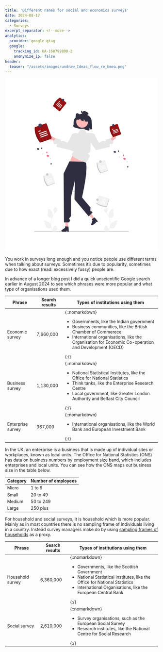 ```yaml
---
title: 'Different names for social and economics surveys'
date: 2024-08-17
categories:
  - Surveys
excerpt_separator: <!--more-->
analytics:
  provider: google-gtag
  google:
    tracking_id: UA-168799890-2
    anonymize_ip: false
header:
  teaser: "/assets/images/undraw_Ideas_flow_re_bmea.png"
---
```


![](/assets/images/undraw_Ideas_flow_re_bmea.png)

You work in surveys long enough and you notice people use different terms when talking about surveys. Sometimes it’s due to popularity, sometimes due to how exact (read: excessively fussy) people are. 

In advance of a longer blog post I did a quick unscientific Google search earlier in August 2024 to see which phrases were more popular and what type of organisations used them.

| Phrase            | Search results | Types of institutions using them                                                                                                                                                                              |
| ----------------- | -------------- | ------------------------------------------------------------------------------------------------------------------------------------------------------------------------------------------------------------- |
| Economic survey   | 7,660,000      | {::nomarkdown}<ul><li>Governments, like the Indian government</li><li>Business communities, like the British Chamber of Commerece</li><li>International organisations, like the Organisation for Economic Co-operation and Development (OECD)</li></ul>{:/} |
| Business survey   | 1,130,000      | {::nomarkdown}<ul><li>National Statistical Institutes, like the Office for National Statistics</li><li>Think tanks, like the Enterprise Research Centre</li><li>Local government, like Greater London Authority and Belfast City Council</li></ul>{:/}      |
| Enterprise survey | 367,000        | {::nomarkdown}<ul><li>International organisations, like the World Bank and European Investment Bank</li></ul>{:/}                                                                                                                                 |

In the UK, an enterprise is a business that is made up of individual sites or workplaces, known as local units. The Office for National Statistics (ONS) has data on business numbers by employment size band, which includes enterprises and local units. You can see how the ONS maps out business size in the table below.

| Category | Number of employees |
| -------- | ------------------- |
| Micro    | 1 to 9              |
| Small    | 20 to 49            |
| Medium   | 50 to 249           |
| Large    | 250 plus            |


For household and social surveys, it is household which is more popular. Mainly as in most countries there is no sampling frame of individuals living in a country. Instead survey managers make do by using [sampling frames of households](https://naiyanjones.com/surveys/comparing-social-economic-surveys-uk-paf-idbr-sampling-frames/) as a proxy.

| Phrase           | Search results | Types of institutions using them                                                                                                                                                     |
| ---------------- | -------------- | ------------------------------------------------------------------------------------------------------------------------------------------------------------------------------------ |
| Household survey | 6,360,000      | {::nomarkdown}<ul><li>Governments, like the Scottish Government</li><li>National Statistical Institutes, like the Office for National Statistics</li><li>International Organisations, like the European Central Bank</li></ul>{:/} |
| Social survey    | 2,610,000      | {::nomarkdown}<ul><li>Survey organisations, such as the European Social Survey</li><li>Research institutes, like the National Centre for Social Research</li></ul>{:/}                                                        |
